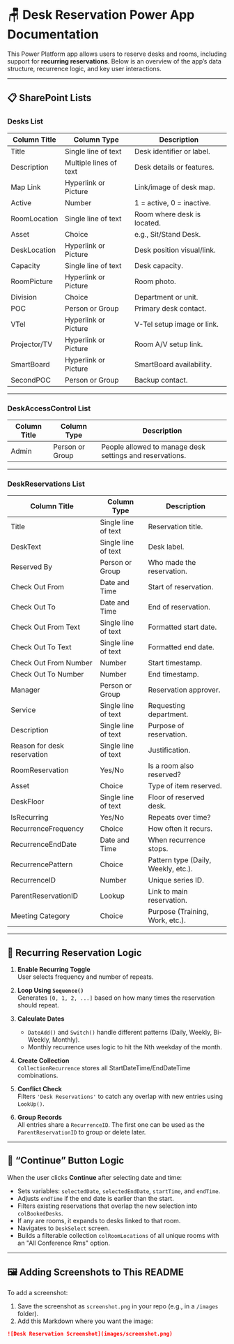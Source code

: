 # 🪑 Desk Reservation Power App Documentation

This Power Platform app allows users to reserve desks and rooms, including support for **recurring reservations**. Below is an overview of the app’s data structure, recurrence logic, and key user interactions.

---

## 📋 SharePoint Lists

### **Desks List**
| Column Title     | Column Type          | Description |
|------------------|----------------------|-------------|
| Title            | Single line of text  | Desk identifier or label. |
| Description      | Multiple lines of text | Desk details or features. |
| Map Link         | Hyperlink or Picture | Link/image of desk map. |
| Active           | Number               | 1 = active, 0 = inactive. |
| RoomLocation     | Single line of text  | Room where desk is located. |
| Asset            | Choice               | e.g., Sit/Stand Desk. |
| DeskLocation     | Hyperlink or Picture | Desk position visual/link. |
| Capacity         | Single line of text  | Desk capacity. |
| RoomPicture      | Hyperlink or Picture | Room photo. |
| Division         | Choice               | Department or unit. |
| POC              | Person or Group      | Primary desk contact. |
| VTel             | Hyperlink or Picture | V-Tel setup image or link. |
| Projector/TV     | Hyperlink or Picture | Room A/V setup link. |
| SmartBoard       | Hyperlink or Picture | SmartBoard availability. |
| SecondPOC        | Person or Group      | Backup contact. |

---

### **DeskAccessControl List**
| Column Title | Column Type     | Description |
|--------------|------------------|-------------|
| Admin        | Person or Group | People allowed to manage desk settings and reservations. |

---

### **DeskReservations List**
| Column Title             | Column Type         | Description |
|--------------------------|---------------------|-------------|
| Title                    | Single line of text | Reservation title. |
| DeskText                 | Single line of text | Desk label. |
| Reserved By              | Person or Group     | Who made the reservation. |
| Check Out From           | Date and Time       | Start of reservation. |
| Check Out To             | Date and Time       | End of reservation. |
| Check Out From Text      | Single line of text | Formatted start date. |
| Check Out To Text        | Single line of text | Formatted end date. |
| Check Out From Number    | Number              | Start timestamp. |
| Check Out To Number      | Number              | End timestamp. |
| Manager                  | Person or Group     | Reservation approver. |
| Service                  | Single line of text | Requesting department. |
| Description              | Single line of text | Purpose of reservation. |
| Reason for desk reservation | Single line of text | Justification. |
| RoomReservation          | Yes/No              | Is a room also reserved? |
| Asset                    | Choice              | Type of item reserved. |
| DeskFloor                | Single line of text | Floor of reserved desk. |
| IsRecurring              | Yes/No              | Repeats over time? |
| RecurrenceFrequency      | Choice              | How often it recurs. |
| RecurrenceEndDate        | Date and Time       | When recurrence stops. |
| RecurrencePattern        | Choice              | Pattern type (Daily, Weekly, etc.). |
| RecurrenceID             | Number              | Unique series ID. |
| ParentReservationID      | Lookup              | Link to main reservation. |
| Meeting Category         | Choice              | Purpose (Training, Work, etc.). |

---

## 🔁 Recurring Reservation Logic

1. **Enable Recurring Toggle**  
   User selects frequency and number of repeats.

2. **Loop Using `Sequence()`**  
   Generates `[0, 1, 2, ...]` based on how many times the reservation should repeat.

3. **Calculate Dates**  
   - `DateAdd()` and `Switch()` handle different patterns (Daily, Weekly, Bi-Weekly, Monthly).
   - Monthly recurrence uses logic to hit the Nth weekday of the month.

4. **Create Collection**  
   `CollectionRecurrence` stores all StartDateTime/EndDateTime combinations.

5. **Conflict Check**  
   Filters `'Desk Reservations'` to catch any overlap with new entries using `LookUp()`.

6. **Group Records**  
   All entries share a `RecurrenceID`. The first one can be used as the `ParentReservationID` to group or delete later.

---

## 🧮 “Continue” Button Logic

When the user clicks **Continue** after selecting date and time:

- Sets variables: `selectedDate`, `selectedEndDate`, `startTime`, and `endTime`.
- Adjusts `endTime` if the end date is earlier than the start.
- Filters existing reservations that overlap the new selection into `colBookedDesks`.
- If any are rooms, it expands to desks linked to that room.
- Navigates to `DeskSelect` screen.
- Builds a filterable collection `colRoomLocations` of all unique rooms with an "All Conference Rms" option.

---

## 🖼️ Adding Screenshots to This README

To add a screenshot:

1. Save the screenshot as `screenshot.png` in your repo (e.g., in a `/images` folder).
2. Add this Markdown where you want the image:

```markdown
![Desk Reservation Screenshot](images/screenshot.png)
